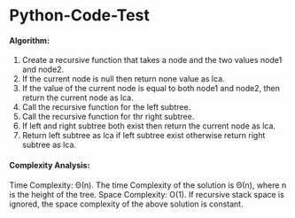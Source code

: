 # Python-Code-Test

#### Algorithm:

1) Create a recursive function that takes a node and the two values node1 and node2.
2) If the current node is null then return none value as lca.
3) If the value of the current node is equal to both node1 and node2, then return the current node as lca.
4) Call the recursive function for the left subtree.
5) Call the recursive function for thr right subtree.
6) If left and right subtree both exist then return the current node as lca.
7) Return left subtree as lca if left subtree exist otherwise return right subtree as lca.

#### Complexity Analysis:

Time Complexity: Θ(n).
The time Complexity of the solution is Θ(n), where n is the height of the tree.
Space Complexity: O(1).
If recursive stack space is ignored, the space complexity of the above solution is constant.

